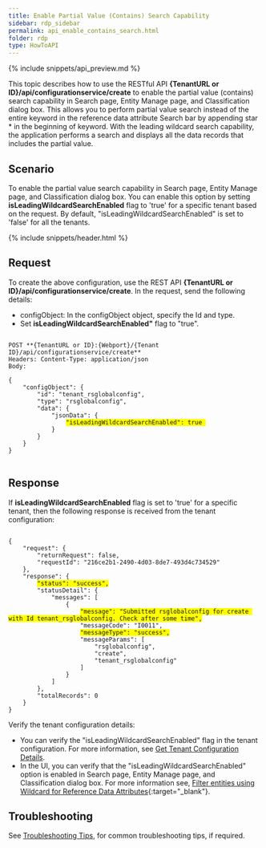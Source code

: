 ```yaml
---
title: Enable Partial Value (Contains) Search Capability
sidebar: rdp_sidebar
permalink: api_enable_contains_search.html
folder: rdp
type: HowToAPI
---
```


{% include snippets/api_preview.md %}

This topic describes how to use the RESTful API **{TenantURL or ID}/api/configurationservice/create** to enable the partial value (contains) search capability in Search page, Entity Manage page, and Classification dialog box. This allows you to perform partial value search instead of the entire keyword in the reference data attribute Search bar by appending star * in the beginning of keyword. With the leading wildcard search capability, the application performs a search and displays all the data records that includes the partial value.

## Scenario

To enable the partial value search capability in Search page, Entity Manage page, and Classification dialog box. You can enable this option by setting **isLeadingWildcardSearchEnabled** flag to 'true' for a specific tenant based on the request. By default, "isLeadingWildcardSearchEnabled" is set to 'false' for all the tenants. 
 
{% include snippets/header.html %}

## Request

To create the above configuration, use the REST API **{TenantURL or ID}/api/configurationservice/create**. In the request, send the following details:
  
* configObject: In the configObject object, specify the Id and type.
* Set **isLeadingWildcardSearchEnabled"** flag to "true".

<pre>
<code>
POST **{TenantURL or ID}:{Webport}/{Tenant ID}/api/configurationservice/create**
Headers: Content-Type: application/json
Body:

{
    "configObject": {
        "id": "tenant_rsglobalconfig",
        "type": "rsglobalconfig",
        "data": {
            "jsonData": {
                <span style="background-color: #FFFF00">"isLeadingWildcardSearchEnabled": true </span>
            }
        }
    }
}
</code>
</pre> 

## Response

If **isLeadingWildcardSearchEnabled** flag is set to 'true' for a specific tenant, then the following response is received from the tenant configuration:

<pre><code>
{
    "request": {
        "returnRequest": false,
        "requestId": "216ce2b1-2490-4d03-8de7-493d4c734529"
    },
    "response": {
        <span style="background-color: #FFFF00">"status": "success",</span>
        "statusDetail": {
            "messages": [
                {
                    <span style="background-color: #FFFF00">"message": "Submitted rsglobalconfig for create with Id tenant_rsglobalconfig. Check after some time",</span>
                    "messageCode": "I0011",
                    <span style="background-color: #FFFF00">"messageType": "success",</span>
                    "messageParams": [
                        "rsglobalconfig",
                        "create",
                        "tenant_rsglobalconfig"
                    ]
                }
            ]
        },
        "totalRecords": 0
    }
}
</code></pre> 

Verify the tenant configuration details:<br>
* You can verify the "isLeadingWildcardSearchEnabled" flag in the tenant configuration. For more information, see [Get Tenant Configuration Details](api_get_config_scenario3.html).
* In the UI, you can verify that the "isLeadingWildcardSearchEnabled" option is enabled in Search page, Entity Manage page, and Classification dialog box. For more information see, [Filter entities using Wildcard for Reference Data Attributes](/{{site.data.rdp_links_version.APPU}}/dda_filter_refernce_data_attribute.html){:target="_blank"}.

## Troubleshooting

See [Troubleshooting Tips](api_troubleshooting_tips.html), for common troubleshooting tips, if required.








  